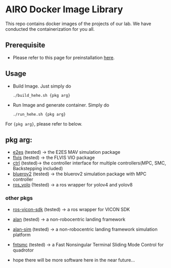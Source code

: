 # AIRO Docker Image Library
This repo contains docker images of the projects of our lab. We have conducted the containerization for you all. 

## Prerequisite
- Please refer to this page for preinstallation [here](https://github.com/HKPolyU-UAV/docker_practice).

## Usage
- Build Image. Just simply do 

    ```./build_hehe.sh {pkg arg}```
- Run Image and generate container. Simply do 
    
    ```./run_hehe.sh {pkg arg}``` 

For ```{pkg arg}```, please refer to below.

## pkg arg:
- [e2es](https://github.com/HKPolyU-UAV/E2ES) (tested) -> the E2ES MAV simulation package
- [flvis](https://github.com/HKPolyU-UAV/FLVIS) (tested) -> the FLVIS VIO package
- [ctrl](https://github.com/HKPolyU-UAV/airo_control_interface) (tested)-> the controller interface for multiple controllers(MPC, SMC, Backstepping included)
- [bluerov2](https://github.com/HKPolyU-UAV/bluerov2) (tested) -> the bluerov2 simulation package with MPC controller
- [ros_yolo](https://github.com/HKPolyU-UAV/yolo_ros_plugin) (!tested) -> a ros wrapper for yolov4 and yolov8


### other pkgs
- [ros-vicon-sdk](https://github.com/HKPolyU-UAV/ros_vicon_sdk) (tested) -> a ros wrapper for VICON SDK
- [alan](https://github.com/HKPolyU-UAV/alan) (tested) -> a non-robocentric landing framework
- [alan-sim](https://github.com/HKPolyU-UAV/alan_sim) (tested) -> a non-robocentric landing framework simulation platform
- [fntsmc](https://github.com/HKPolyU-UAV/fntsmc) (tested) -> a Fast Nonsingular Terminal Sliding Mode Control for quadrotor

- hope there will be more software here in the near future...